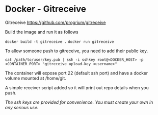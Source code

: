 # Docker - Gitreceive

Gitreceive https://github.com/progrium/gitreceive

Build the image and run it as follows

`docker build -t gitreceive .`
`docker run gitreceive`

To allow someone push to gitreceive, you need to add their public key.

`cat /path/to/user/key.pub | ssh -i sshkey root@<DOCKER_HOST> -p <CONTAINER_PORT> "gitreceive upload-key <username>"`

The container will expose port 22 (default ssh port) and have a docker volume mounted at /home/git.

A simple receiver script added so it will print out repo details when you push.

*The ssh keys are provided for convenience. You must create your own in any serious use.*
